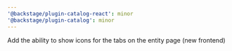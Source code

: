 ```yaml
---
'@backstage/plugin-catalog-react': minor
'@backstage/plugin-catalog': minor
---
```


Add the ability to show icons for the tabs on the entity page (new frontend)
